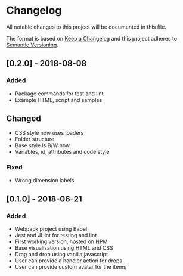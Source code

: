 # Changelog
All notable changes to this project will be documented in this file.

The format is based on [Keep a Changelog](http://keepachangelog.com/en/1.0.0/)
and this project adheres to [Semantic Versioning](http://semver.org/spec/v2.0.0.html).

## [0.2.0] - 2018-08-08
### Added
- Package commands for test and lint
- Example HTML, script and samples
## Changed
- CSS style now uses loaders
- Folder structure
- Base style is B/W now
- Variables, id, attributes and code style
### Fixed
- Wrong dimension labels


## [0.1.0] - 2018-06-21
### Added
- Webpack project using Babel
- Jest and JHint for testing and lint
- First working version, hosted on NPM
- Base visualization using HTML and CSS
- Drag and drop using vanilla javascript
- User can provide a handler action for drops
- User can provide custom avatar for the items

